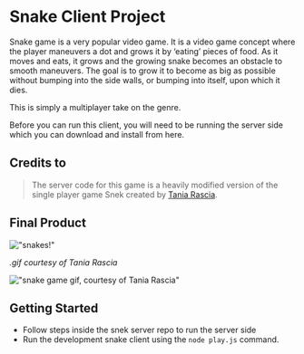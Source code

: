 # Snake Client Project

Snake game is a very popular video game. It is a video game concept where the player maneuvers a dot and grows it by ‘eating’ pieces of food. As it moves and eats, it grows and the growing snake becomes an obstacle to smooth maneuvers. The goal is to grow it to become as big as possible without bumping into the side walls, or bumping into itself, upon which it dies.

This is simply a multiplayer take on the genre.

Before you can run this client, you will need to be running the server side which you can download and install from here.

## Credits to

> The server code for this game is a heavily modified version of the single player game Snek created by [Tania Rascia](https://github.com/taniarascia).

## Final Product

!["snakes!"](https://www.motherjones.com/wp-content/uploads/2021/04/04262021_gartersnakes.png?w=1200&h=630&crop=1)

*.gif courtesy of Tania Rascia*

!["snake game gif, courtesy of Tania Rascia"](https://raw.githubusercontent.com/taniarascia/snek/master/snek.gif)


## Getting Started

- Follow steps inside the snek server repo to run the server side
- Run the development snake client using the `node play.js` command.